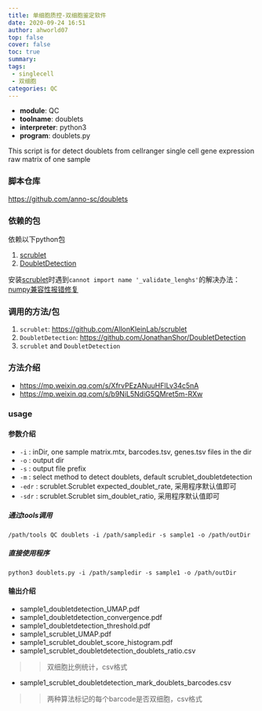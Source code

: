 ```yaml
---
title: 单细胞质控-双细胞鉴定软件
date: 2020-09-24 16:51
author: ahworld07
top: false
cover: false
toc: true
summary: 
tags: 
 - singlecell
 - 双细胞
categories: QC
---
```


* **module**: QC
* **toolname**: doublets
* **interpreter**: python3
* **program**: doublets.py

This script is for detect doublets from cellranger single cell gene expression raw matrix of one sample

### 脚本仓库

https://github.com/anno-sc/doublets

### 依赖的包
依赖以下python包

1. [scrublet](https://github.com/AllonKleinLab/scrublet)
2. [DoubletDetection](https://github.com/JonathanShor/DoubletDetection) 

安装[scrublet](https://github.com/AllonKleinLab/scrublet)时遇到`cannot import name '_validate_lenghs'`的解决办法：[numpy兼容性报错修复](https://mp.weixin.qq.com/s/XfrvPEzANuuHFlLv34c5nA)

### 调用的方法/包

1. `scrublet`: https://github.com/AllonKleinLab/scrublet
2. `DoubletDetection`: https://github.com/JonathanShor/DoubletDetection 
3. `scrublet` and `DoubletDetection`
### 方法介绍

* https://mp.weixin.qq.com/s/XfrvPEzANuuHFlLv34c5nA
* https://mp.weixin.qq.com/s/b9NiL5NdiG5QMret5m-RXw

### usage
#### 参数介绍

* `-i` : inDir, one sample matrix.mtx, barcodes.tsv, genes.tsv files in the dir
* `-o` : output dir
* `-s` : output file prefix
* `-m` : select method to detect doublets, default scrublet_doubletdetection
* `-edr` : scrublet.Scrublet expected_doublet_rate, 采用程序默认值即可
* `-sdr` : scrublet.Scrublet sim_doublet_ratio, 采用程序默认值即可

##### 通过tools调用
`/path/tools QC doublets -i /path/sampledir -s sample1 -o /path/outDir`
##### 直接使用程序
`python3 doublets.py -i /path/sampledir -s sample1 -o /path/outDir`

#### 输出介绍
* sample1_doubletdetection_UMAP.pdf
* sample1_doubletdetection_convergence.pdf
* sample1_doubletdetection_threshold.pdf
* sample1_scrublet_UMAP.pdf
* sample1_scrublet_doublet_score_histogram.pdf
* sample1_scrublet_doubletdetection_doublets_ratio.csv
>>双细胞比例统计，csv格式
* sample1_scrublet_doubletdetection_mark_doublets_barcodes.csv
>>两种算法标记的每个barcode是否双细胞，csv格式


